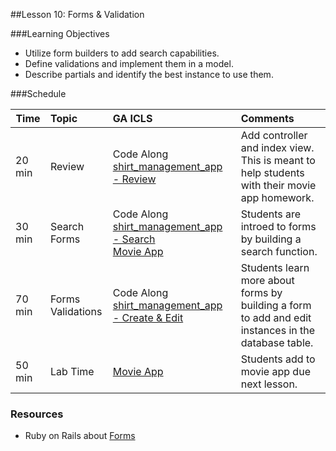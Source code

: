 
##Lesson 10: Forms & Validation


###Learning Objectives


*	Utilize form builders to add search capabilities. 
*	Define validations and implement them in a model.
*	Describe partials and identify the best instance to use them.


###Schedule


| Time        | Topic| GA ICLS| Comments |
| ------------- |:-------------|:-------------------|:-------------------|
| 20 min | Review | Code Along [shirt_management_app - Review](instr_code_demo_notes.md) | Add controller and index view. This is meant to help students with their movie app homework.|
| 30 min | Search Forms | Code Along [shirt_management_app - Search](instr_code_demo_notes.md)<br> [Movie App](instr_exercise_notes.md) | Students are introed to forms by building a search function.|
| 70 min | Forms <br> Validations | Code Along [shirt_management_app - Create & Edit](instr_code_demo_notes.md) | Students learn more about forms by building a form to add and edit instances in the database table.|
| 50 min | Lab Time | [Movie App](instr_exercise_notes.md) | Students add to movie app due next lesson.|



### Resources

* Ruby on Rails about [Forms](http://api.rubyonrails.org/classes/ActionView/Helpers/FormHelper.html#method-i-form_for)


